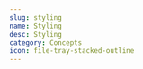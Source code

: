 ```yaml
---
slug: styling
name: Styling
desc: Styling
category: Concepts
icon: file-tray-stacked-outline
---
```


